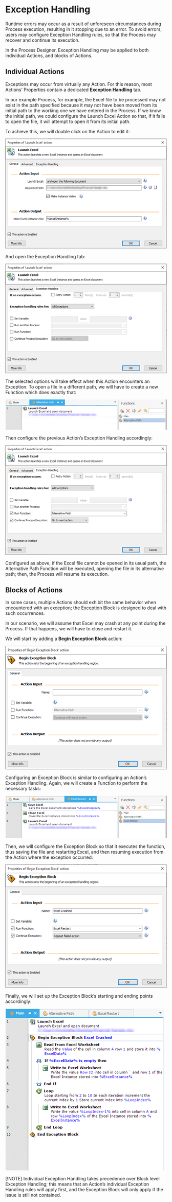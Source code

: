 # Exception Handling
Runtime errors may occur as a result of unforeseen circumstances during Process execution, resulting in it stopping due to an error. To avoid errors, users may configure Exception Handling rules, so that the Process may recover and continue its execution.

In the Process Designer, Exception Handling may be applied to both individual Actions, and blocks of Actions.

## Individual Actions
Exceptions may occur from virtually any Action. For this reason, most Actions’ Properties contain a dedicated **Exception Handling** tab.

In our example Process, for example, the Excel file to be processed may not exist in the path specified because it may not have been moved from its initial path to the working one we have entered in the Process. If we know the initial path, we could configure the Launch Excel Action so that, if it fails to open the file, it will attempt to open it from its initial path.

To achieve this, we will double click on the Action to edit it:

![launch excel action properties 2](..\media\launch-excel-action-properties-2.png)

And open the Exception Handling tab:

![launch excel action properties exception handling](..\media\launch-excel-action-properties-exception-handling.png)

The selected options will take effect when this Action encounters an Exception. To open a file in a different path, we will have to create a new Function which does exactly that:

![alternative path function](..\media\alternative-path-function.png)
 
Then configure the previous Action’s Exception Handling accordingly:

![launch excel action properties exception handling continued](..\media\launch-excel-action-properties-exception-handling-continued.png)
 
Configured as above, if the Excel file cannot be opened in its usual path, the Alternative Path Function will be executed, opening the file in its alternative path; then, the Process will resume its execution.
## Blocks of Actions
In some cases, multiple Actions should exhibit the same behavior when encountered with an exception; the Exception Block is designed to deal with such occurrences.

In our scenario, we will assume that Excel may crash at any point during the Process. If that happens, we will have to close and restart it.

We will start by adding a **Begin Exception Block** action:

![begin exception block action properties](..\media\begin-exception-block-action-properties.png)
 
Configuring an Exception Block is similar to configuring an Action’s Exception Handling.
Again, we will create a Function to perform the necessary tasks:

![excel restart function](..\media\excel-restart-function.png)
 
Then, we will configure the Exception Block so that it executes the function, thus saving the file and restarting Excel, and then resuming execution from the Action where the exception occurred:

![begin exception block action properties continued](..\media\begin-exception-block-action-properties-continued.png)
 
Finally, we will set up the Exception Block’s starting and ending points accordingly:

![main function exception block](..\media\main-function-exception-block.png)

[!NOTE] 
Individual Exception Handling takes precedence over Block level Exception Handling; this means that an Action’s individual Exception Handling rules will apply first, and the Exception Block will only apply if the issue is still not contained.
 